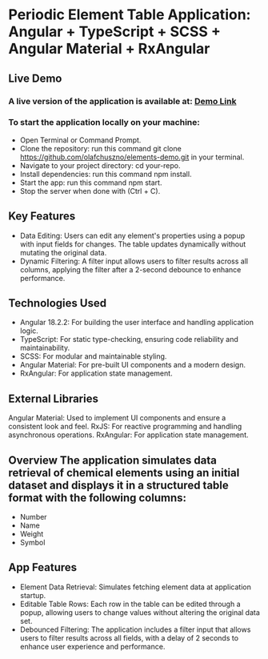 # Periodic Element Table Application: Angular + TypeScript + SCSS + Angular Material + RxAngular

## Live Demo

### A live version of the application is available at: [Demo Link](https://olafchuszno.github.io/elements-demo/)

### To start the application locally on your machine:
* Open Terminal or Command Prompt.
* Clone the repository: run this command git clone https://github.com/olafchuszno/elements-demo.git in your terminal.
* Navigate to your project directory: cd your-repo.
* Install dependencies: run this command npm install.
* Start the app: run this command npm start.
* Stop the server when done with (Ctrl + C).

## Key Features
* Data Editing: Users can edit any element's properties using a popup with input fields for changes. The table updates dynamically without mutating the original data.
* Dynamic Filtering: A filter input allows users to filter results across all columns, applying the filter after a 2-second debounce to enhance performance.

## Technologies Used
* Angular 18.2.2: For building the user interface and handling application logic.
* TypeScript: For static type-checking, ensuring code reliability and maintainability.
* SCSS: For modular and maintainable styling.
* Angular Material: For pre-built UI components and a modern design.
* RxAngular: For application state management.

## External Libraries
Angular Material: Used to implement UI components and ensure a consistent look and feel.
RxJS: For reactive programming and handling asynchronous operations.
RxAngular: For application state management.

## Overview The application simulates data retrieval of chemical elements using an initial dataset and displays it in a structured table format with the following columns:

* Number
* Name
* Weight
* Symbol

## App Features
* Element Data Retrieval: Simulates fetching element data at application startup.
* Editable Table Rows: Each row in the table can be edited through a popup, allowing users to change values without altering the original data set.
* Debounced Filtering: The application includes a filter input that allows users to filter results across all fields, with a delay of 2 seconds to enhance user experience and performance.
